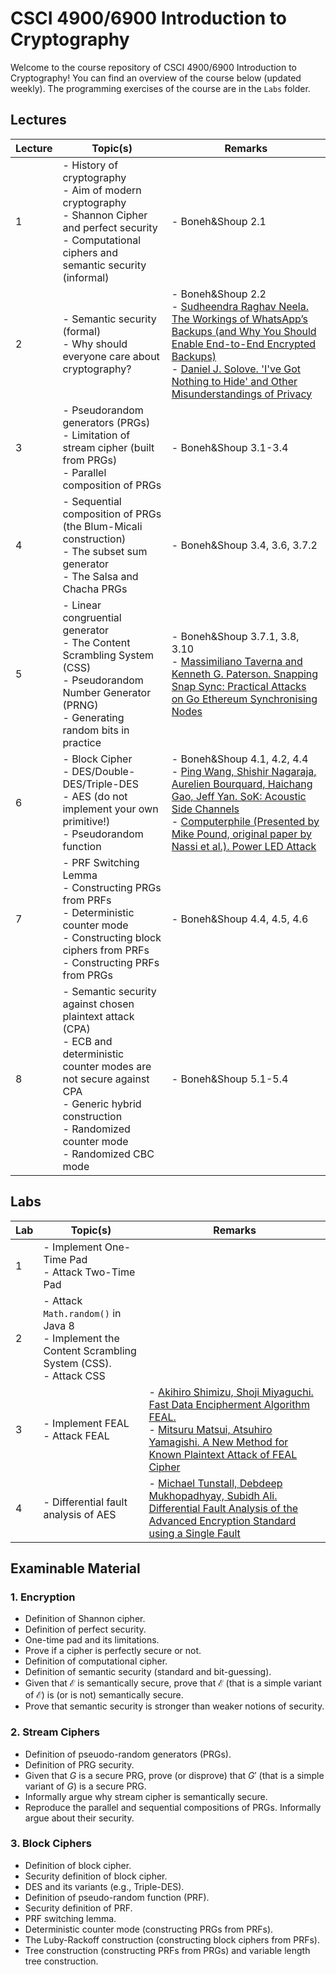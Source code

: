 # CSCI 4900/6900 Introduction to Cryptography
Welcome to the course repository of CSCI 4900/6900 Introduction to Cryptography! You can find an overview of the course below (updated weekly). The programming exercises of the course are in the `Labs` folder.


## Lectures
| Lecture | Topic(s)                                                                                                                                             | Remarks             |
|---------|------------------------------------------------------------------------------------------------------------------------------------------------------|---------------------|
| 1       | - History of cryptography <br> - Aim of modern cryptography <br> - Shannon Cipher and perfect security <br> - Computational ciphers and semantic security (informal) | - Boneh&Shoup 2.1     |
| 2       | - Semantic security (formal) <br> - Why should everyone care about cryptography? | - Boneh&Shoup 2.2 <br> - [Sudheendra Raghav Neela. The Workings of WhatsApp’s Backups (and Why You Should Enable End-to-End Encrypted Backups)](https://snee.la/posts/the-workings-of-whatsapps-end-to-end-encrypted-backups/) <br> - [Daniel J. Solove. 'I've Got Nothing to Hide' and Other Misunderstandings of Privacy](https://scholarship.law.gwu.edu/faculty_publications/158/)   |
| 3       | - Pseudorandom generators (PRGs) <br> - Limitation of stream cipher (built from PRGs) <br> - Parallel composition of PRGs | - Boneh&Shoup 3.1-3.4 |
| 4       | - Sequential composition of PRGs (the Blum-Micali construction) <br> - The subset sum generator <br> - The Salsa and Chacha PRGs | - Boneh&Shoup 3.4, 3.6, 3.7.2 |
| 5       | - Linear congruential generator <br> - The Content Scrambling System (CSS) <br> - Pseudorandom Number Generator (PRNG) <br> - Generating random bits in practice | - Boneh&Shoup 3.7.1, 3.8, 3.10 <br> -  [Massimiliano Taverna and Kenneth G. Paterson. Snapping Snap Sync: Practical Attacks on Go Ethereum Synchronising Nodes](https://www.usenix.org/conference/usenixsecurity23/presentation/taverna)|
| 6       | - Block Cipher <br> - DES/Double-DES/Triple-DES <br> - AES (do not implement your own primitive!) <br> - Pseudorandom function | - Boneh&Shoup 4.1, 4.2, 4.4 <br> - [Ping Wang, Shishir Nagaraja, Aurelien Bourquard, Haichang Gao, Jeff Yan. SoK: Acoustic Side Channels](https://arxiv.org/abs/2308.03806) <br> - [Computerphile (Presented by Mike Pound, original paper by Nassi et al.). Power LED Attack](https://www.youtube.com/watch?v=vXe8pe18MNk) |
| 7       | - PRF Switching Lemma <br> - Constructing PRGs from PRFs <br> - Deterministic counter mode <br> - Constructing block ciphers from PRFs <br> - Constructing PRFs from PRGs | - Boneh&Shoup 4.4, 4.5, 4.6 <br>  |
| 8       | - Semantic security against chosen plaintext attack (CPA) <br> - ECB and deterministic counter modes are not secure against CPA <br> - Generic hybrid construction <br> - Randomized counter mode <br> - Randomized CBC mode | - Boneh&Shoup 5.1-5.4 <br>  |

## Labs
| Lab | Topic(s)                                       | Remarks |
|-----|------------------------------------------------|---------|
| 1   | - Implement One-Time Pad <br> - Attack Two-Time Pad |         |
| 2   | - Attack `Math.random()` in Java 8 <br> - Implement the Content Scrambling System (CSS). <br> - Attack CSS |         |
| 3   | - Implement FEAL <br> - Attack FEAL | -  [Akihiro Shimizu, Shoji Miyaguchi. Fast Data Encipherment Algorithm FEAL.](https://link.springer.com/chapter/10.1007/3-540-39118-5_24) <br> - [Mitsuru Matsui, Atsuhiro Yamagishi. A New Method for Known Plaintext Attack of FEAL Cipher](https://link.springer.com/chapter/10.1007/3-540-47555-9_7) |
| 4   | - Differential fault analysis of AES | - [Michael Tunstall, Debdeep Mukhopadhyay, Subidh Ali. Differential Fault Analysis of the Advanced Encryption Standard using a Single Fault](https://eprint.iacr.org/2009/575) |


## Examinable Material
### 1. Encryption
- Definition of Shannon cipher.
- Definition of perfect security.
- One-time pad and its limitations.
- Prove if a cipher is perfectly secure or not.
- Definition of computational cipher.
- Definition of semantic security (standard and bit-guessing).
- Given that $\mathcal{E}$ is semantically secure, prove that $\mathcal{E}$ (that is a simple variant of $\mathcal{E}$) is (or is not) semantically secure.
- Prove that semantic security is stronger than weaker notions of security.


### 2. Stream Ciphers
- Definition of pseuodo-random generators (PRGs).
- Definition of PRG security.
- Given that $G$ is a secure PRG, prove (or disprove) that $G'$ (that is a simple variant of $G$) is a secure PRG.
- Informally argue why stream cipher is semantically secure.
- Reproduce the parallel and sequential compositions of PRGs. Informally argue about their security.


### 3. Block Ciphers
- Definition of block cipher.
- Security definition of block cipher.
- DES and its variants (e.g., Triple-DES).
- Definition of pseudo-random function (PRF).
- Security definition of PRF.
- PRF switching lemma.
- Deterministic counter mode (constructing PRGs from PRFs).
- The Luby-Rackoff construction (constructing block ciphers from PRFs).
- Tree construction (constructing PRFs from PRGs) and variable length tree construction.
